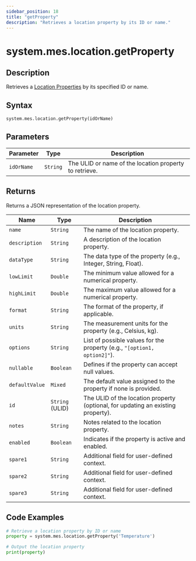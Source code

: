```yaml
---
sidebar_position: 18
title: "getProperty"
description: "Retrieves a location property by its ID or name."
---
```


# system.mes.location.getProperty

## Description

Retrieves a [Location Properties](../../data-model/location-model/location-property) by its specified ID or name.

## Syntax
```python
system.mes.location.getProperty(idOrName)
```

## Parameters

| Parameter  | Type     | Description                                            |
|------------|----------|--------------------------------------------------------|
| `idOrName` | `String` | The ULID or name of the location property to retrieve. |

## Returns

Returns a JSON representation of the location property.

| Name           | Type            | Description                                                                      |
|----------------|-----------------|----------------------------------------------------------------------------------|
| `name`         | `String`        | The name of the location property.                                               |
| `description`  | `String`        | A description of the location property.                                          |
| `dataType`     | `String`        | The data type of the property (e.g., Integer, String, Float).                    |
| `lowLimit`     | `Double`        | The minimum value allowed for a numerical property.                              |
| `highLimit`    | `Double`        | The maximum value allowed for a numerical property.                              |
| `format`       | `String`        | The format of the property, if applicable.                                       |
| `units`        | `String`        | The measurement units for the property (e.g., Celsius, kg).                      |
| `options`      | `String`        | List of possible values for the property (e.g., `"[option1, option2]"`).         |
| `nullable`     | `Boolean`       | Defines if the property can accept null values.                                  |
| `defaultValue` | `Mixed`         | The default value assigned to the property if none is provided.                  |
| `id`           | `String` (ULID) | The ULID of the location property (optional, for updating an existing property). |
| `notes`        | `String`        | Notes related to the location property.                                          |
| `enabled`      | `Boolean`       | Indicates if the property is active and enabled.                                 |
| `spare1`       | `String`        | Additional field for user-defined context.                                       |
| `spare2`       | `String`        | Additional field for user-defined context.                                       |
| `spare3`       | `String`        | Additional field for user-defined context.                                       |

## Code Examples

```python
# Retrieve a location property by ID or name
property = system.mes.location.getProperty('Temperature')

# Output the location property
print(property)
```